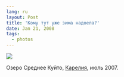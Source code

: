```yaml
---
lang: ru
layout: Post
title: 'Кому тут уже зима надоела?'
date: Jan 21, 2008
tags:
  - photos
---
```


![](photo://Sapegin_Artem_20D_2007-07-13_407-0774)

Озеро Среднее Куйто, [Карелия](http://morning.photos/travel/kalevala), июль 2007.
